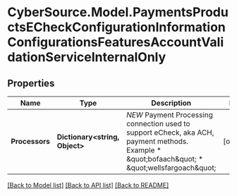 # CyberSource.Model.PaymentsProductsECheckConfigurationInformationConfigurationsFeaturesAccountValidationServiceInternalOnly
## Properties

Name | Type | Description | Notes
------------ | ------------- | ------------- | -------------
**Processors** | **Dictionary&lt;string, Object&gt;** | *NEW* Payment Processing connection used to support eCheck, aka ACH, payment methods. Example * \&quot;bofaach\&quot; * \&quot;wellsfargoach\&quot;  | [optional] 

[[Back to Model list]](../README.md#documentation-for-models) [[Back to API list]](../README.md#documentation-for-api-endpoints) [[Back to README]](../README.md)

